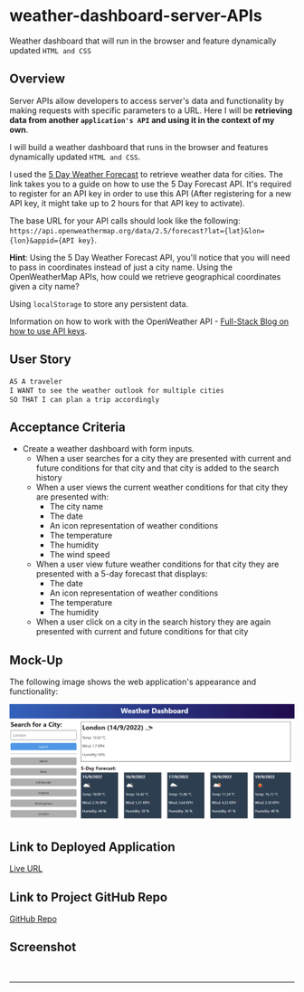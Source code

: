 # weather-dashboard-server-APIs

Weather dashboard that will run in the browser and feature dynamically updated `HTML and CSS`

## Overview 

Server APIs allow developers to access server's data and functionality by making requests with specific parameters to a URL. Here I will be **retrieving data from another `application's API` and using it in the context of my own**. 

I will build a weather dashboard that runs in the browser and features dynamically updated `HTML and CSS`.

I used the [5 Day Weather Forecast](https://openweathermap.org/forecast5) to retrieve weather data for cities. The link takes you to a guide on how to use the 5 Day Forecast API. It's required to register for an API key in order to use this API (After registering for a new API key, it might take up to 2 hours for that API key to activate).

The base URL for your API calls should look like the following: `https://api.openweathermap.org/data/2.5/forecast?lat={lat}&lon={lon}&appid={API key}`.

**Hint**: Using the 5 Day Weather Forecast API, you'll notice that you will need to pass in coordinates instead of just a city name. Using the OpenWeatherMap APIs, how could we retrieve geographical coordinates given a city name?

Using `localStorage` to store any persistent data. 

Information on how to work with the OpenWeather API - [Full-Stack Blog on how to use API keys](https://coding-boot-camp.github.io/full-stack/apis/how-to-use-api-keys).


## User Story
```
AS A traveler
I WANT to see the weather outlook for multiple cities
SO THAT I can plan a trip accordingly
```

## Acceptance Criteria

* Create a weather dashboard with form inputs.
  * When a user searches for a city they are presented with current and future conditions for that city and that city is added to the search history
  * When a user views the current weather conditions for that city they are presented with:
    * The city name
    * The date
    * An icon representation of weather conditions
    * The temperature
    * The humidity
    * The wind speed
  * When a user view future weather conditions for that city they are presented with a 5-day forecast that displays:
    * The date
    * An icon representation of weather conditions
    * The temperature
    * The humidity
  * When a user click on a city in the search history they are again presented with current and future conditions for that city

## Mock-Up

The following image shows the web application's appearance and functionality:

![The weather app includes a search option, a list of cities, and a five-day forecast and current weather conditions for London.](./assets/10-server-side-apis-challenge-demo.png)

## Link to Deployed Application

[Live URL]()

## Link to Project GitHub Repo

[GitHub Repo](https://github.com/ladycosy/weather-dashboard-server-APIs.git)

## Screenshot
<img src="" width="400"/>

---
